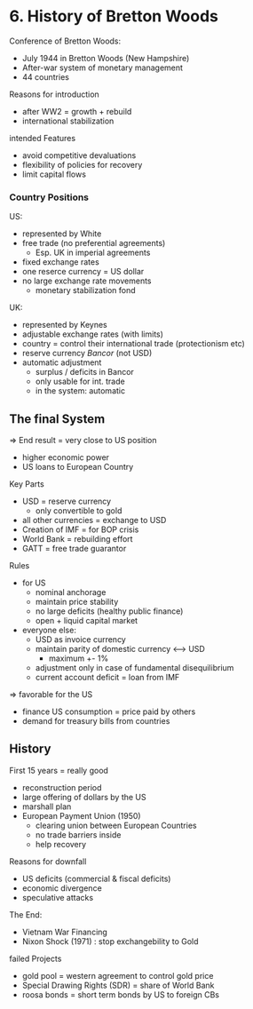 # 6. History of Bretton Woods



Conference of Bretton Woods:

- July 1944 in Bretton Woods (New Hampshire)
- After-war system of monetary management
- 44 countries



Reasons for introduction

- after WW2 = growth + rebuild
- international stabilization



intended Features

- avoid competitive devaluations
- flexibility of policies for recovery
- limit capital flows



### Country Positions

US:

- represented by White
- free trade (no preferential agreements)
  - Esp. UK in imperial agreements
- fixed exchange rates
- one reserce currency = US dollar
- no large exchange rate movements
  - monetary stabilization fond



UK:

- represented by Keynes
- adjustable exchange rates (with limits)
- country = control their international trade (protectionism etc)
- reserve currency *Bancor* (not USD)
- automatic adjustment 
  - surplus / deficits in Bancor
  - only usable for int. trade 
  - in the system: automatic 



## The final System

=> End result = very close to US position

- higher economic power
- US loans to European Country



Key Parts

- USD = reserve currency 
  - only convertible to gold
- all other currencies = exchange to USD
- Creation of IMF = for BOP crisis
- World Bank = rebuilding effort
- GATT = free trade guarantor



Rules

- for US
  - nominal anchorage
  - maintain price stability
  - no large deficits (healthy public finance)
  - open + liquid capital market
- everyone else:
  - USD as invoice currency
  - maintain parity of domestic currency <--> USD
    - maximum +- 1%
  - adjustment only in case of fundamental disequilibrium
  - current account deficit = loan from IMF

=> favorable for the US

- finance US consumption = price paid by others
- demand for treasury bills from countries



## History

First 15 years = really good

- reconstruction period
- large offering of dollars by the US 
- marshall plan
- European Payment Union (1950)
  - clearing union between European Countries
  - no trade barriers inside
  - help recovery



Reasons for downfall

- US deficits (commercial & fiscal deficits)
- economic divergence
- speculative attacks



The End:

- Vietnam War Financing
- Nixon Shock (1971) : stop exchangebility to Gold



failed Projects

- gold pool = western agreement to control gold price 
- Special Drawing Rights (SDR) = share of World Bank
- roosa bonds = short term bonds by US to foreign CBs

